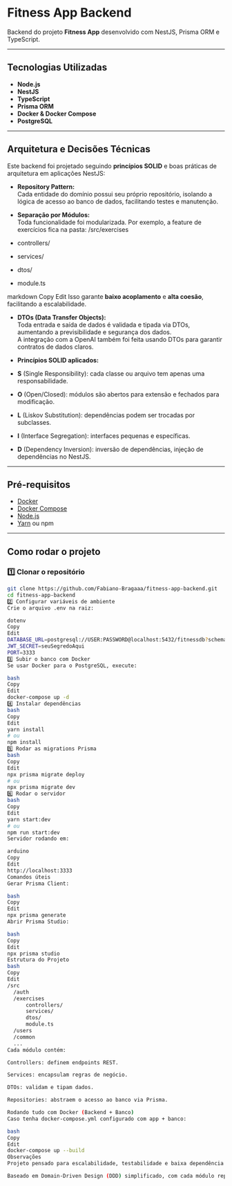 # Fitness App Backend

Backend do projeto **Fitness App** desenvolvido com NestJS, Prisma ORM e TypeScript.

---

## Tecnologias Utilizadas

- **Node.js**
- **NestJS**
- **TypeScript**
- **Prisma ORM**
- **Docker & Docker Compose**
- **PostgreSQL**

---

## Arquitetura e Decisões Técnicas

Este backend foi projetado seguindo **princípios SOLID** e boas práticas de arquitetura em aplicações NestJS:

- **Repository Pattern:**  
  Cada entidade do domínio possui seu próprio repositório, isolando a lógica de acesso ao banco de dados, facilitando testes e manutenção.

- **Separação por Módulos:**  
  Toda funcionalidade foi modularizada. Por exemplo, a feature de exercícios fica na pasta:
/src/exercises
- controllers/
- services/
- dtos/
- module.ts

markdown
Copy
Edit
Isso garante **baixo acoplamento** e **alta coesão**, facilitando a escalabilidade.

- **DTOs (Data Transfer Objects):**  
Toda entrada e saída de dados é validada e tipada via DTOs, aumentando a previsibilidade e segurança dos dados.  
A integração com a OpenAI também foi feita usando DTOs para garantir contratos de dados claros.

- **Princípios SOLID aplicados:**
- **S** (Single Responsibility): cada classe ou arquivo tem apenas uma responsabilidade.
- **O** (Open/Closed): módulos são abertos para extensão e fechados para modificação.
- **L** (Liskov Substitution): dependências podem ser trocadas por subclasses.
- **I** (Interface Segregation): interfaces pequenas e específicas.
- **D** (Dependency Inversion): inversão de dependências, injeção de dependências no NestJS.

---

## Pré-requisitos

- [Docker](https://docs.docker.com/get-docker/)
- [Docker Compose](https://docs.docker.com/compose/install/)
- [Node.js](https://nodejs.org/)
- [Yarn](https://yarnpkg.com/getting-started/install) ou npm

---

## Como rodar o projeto

### 1️⃣ Clonar o repositório

```bash
git clone https://github.com/Fabiano-Bragaaa/fitness-app-backend.git
cd fitness-app-backend
2️⃣ Configurar variáveis de ambiente
Crie o arquivo .env na raiz:

dotenv
Copy
Edit
DATABASE_URL=postgresql://USER:PASSWORD@localhost:5432/fitnessdb?schema=public
JWT_SECRET=seuSegredoAqui
PORT=3333
3️⃣ Subir o banco com Docker
Se usar Docker para o PostgreSQL, execute:

bash
Copy
Edit
docker-compose up -d
4️⃣ Instalar dependências
bash
Copy
Edit
yarn install
# ou
npm install
5️⃣ Rodar as migrations Prisma
bash
Copy
Edit
npx prisma migrate deploy
# ou
npx prisma migrate dev
6️⃣ Rodar o servidor
bash
Copy
Edit
yarn start:dev
# ou
npm run start:dev
Servidor rodando em:

arduino
Copy
Edit
http://localhost:3333
Comandos úteis
Gerar Prisma Client:

bash
Copy
Edit
npx prisma generate
Abrir Prisma Studio:

bash
Copy
Edit
npx prisma studio
Estrutura do Projeto
bash
Copy
Edit
/src
  /auth
  /exercises
      controllers/
      services/
      dtos/
      module.ts
  /users
  /common
  ...
Cada módulo contém:

Controllers: definem endpoints REST.

Services: encapsulam regras de negócio.

DTOs: validam e tipam dados.

Repositories: abstraem o acesso ao banco via Prisma.

Rodando tudo com Docker (Backend + Banco)
Caso tenha docker-compose.yml configurado com app + banco:

bash
Copy
Edit
docker-compose up --build
Observações
Projeto pensado para escalabilidade, testabilidade e baixa dependência entre módulos.

Baseado em Domain-Driven Design (DDD) simplificado, com cada módulo representando um subdomínio.
